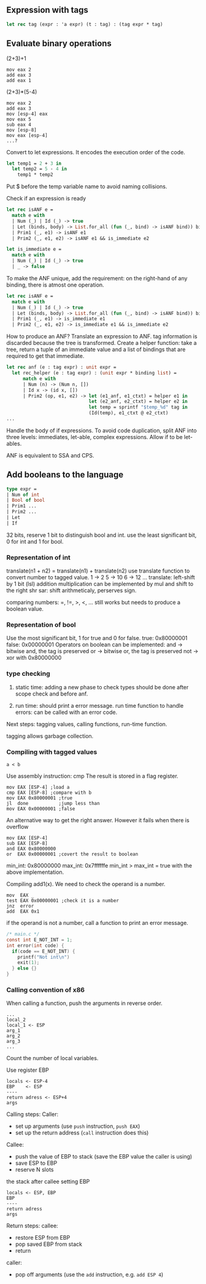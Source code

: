 ## Expression with tags
```ocaml
let rec tag (expr : 'a expr) (t : tag) : (tag expr * tag)
```

## Evaluate binary operations
(2+3)+1

```assembly
mov eax 2
add eax 3
add eax 1
```
(2+3)*(5-4)
```assembly
mov eax 2
add eax 3
mov [esp-4] eax
mov eax 5
sub eax 4
mov [esp-8]
mov eax [esp-4]
...?
```
Convert to let expressions.
It encodes the execution order of the code. 
```ocaml
let temp1 = 2 + 3 in
  let temp2 = 5 - 4 in
    temp1 * temp2
````
Put $ before the temp variable name to avoid naming collisions.

Check if an expression is ready
```ocaml
let rec isANF e = 
  match e with
  | Num (_) | Id (_) -> true
  | Let (binds, body) -> List.for_all (fun (_, bind) -> isANF bind)) binds && isANF body
  | Prim1 (_, e1) -> isANF e1
  | Prim2 (_, e1, e2) -> isANF e1 && is_immediate e2 

let is_immediate e = 
  match e with
  | Num (_) | Id (_) -> true
  | _ -> false

```
To make the ANF unique, add the requirement: on the right-hand of any binding, there is atmost one operation.
```ocaml
let rec isANF e = 
  match e with
  | Num (_) | Id (_) -> true
  | Let (binds, body) -> List.for_all (fun (_, bind) -> isANF bind)) binds && isANF body
  | Prim1 (_, e1) -> is_immediate e1
  | Prim2 (_, e1, e2) -> is_immediate e1 && is_immediate e2 
```
How to produce an ANF?
Translate an expression to ANF. tag information is discarded because the tree is transformed.
Create a helper function: take a tree, return a tuple of an immediate value and a list of bindings that are required to get that immediate.
```ocaml
let rec anf (e : tag expr) : unit expr = 
  let rec_helper (e : tag expr) : (unit expr * binding list) = 
      match e with
      | Num (n) -> (Num n, [])
      | Id x -> (id x, [])
      | Prim2 (op, e1, e2) -> let (e1_anf, e1_ctxt) = helper e1 in
                              let (e2_anf, e2_ctxt) = helper e2 in
                              let temp = sprintf "$temp_%d" tag in
                              (Id(temp), e1_ctxt @ e2_ctxt)
...                                                           
```
Handle the body of if expressions. To avoid code duplication, split ANF into three levels: 
immediates, let-able, complex expressions.
Allow if to be let-ables. 

ANF is equivalent to SSA and CPS. 

## Add booleans to the language

```ocaml
type expr = 
| Num of int
| Bool of bool
| Prim1 ...
| Prim2 ...
| Let 
| If 
```
32 bits, reserve 1 bit to distinguish bool and int. 
use the least significant bit, 0 for int and 1 for bool.

### Representation of int
translate(n1 + n2) = translate(n1) + translate(n2)
use translate function to convert number to tagged value.
1 -> 2
5 -> 10
6 -> 12
...
translate: left-shift by 1 bit (lsl)
addition
multiplication can be implemented by mul and shift to the right
shr
sar: shift arithmeticaly, perserves sign.

comparing numbers: =, !=, >, <, ... still works
but needs to produce a boolean value.


### Representation of bool
Use the most significant bit, 1 for true and 0 for false.
true: 0x80000001
false: 0x00000001
Operators on boolean can be implemented:
and -> bitwise and, the tag is preserved
or  -> bitwise or, the tag is preserved
not -> xor with 0x80000000

### type checking

1. static time: adding a new phase to check types
should be done after scope check and before anf.

2. run time: should print a error message.
run time function to handle errors: can be called with an error code. 

Next steps: 
tagging values, calling functions, run-time function.

tagging allows garbage collection.

### Compiling with tagged values

```
a < b
```
Use assembly instruction: cmp 
The result is stored in a flag register. 

```assembly
mov EAX [ESP-4] ;load a
cmp EAX [ESP-8] ;compare with b
mov EAX 0x80000001 ;true
jl  done           ;jump less than
mov EAX 0x00000001 ;false
```

An alternative way to get the right answer.
However it fails when there is overflow
```
mov EAX [ESP-4]
sub EAX [ESP-8]
and EAX 0x80000000
or  EAX 0x00000001 ;covert the result to boolean
```
min_int: 0x80000000
max_int: 0x7ffffffe
min_int > max_int = true with the above implementation.

Compiling add1(x). 
We need to check the operand is a number.
```assembly
mov  EAX _
test EAX 0x00000001 ;check it is a number
jnz  error
add  EAX 0x1
```
if the operand is not a number, call a function to print an error message.

```c
/* main.c */
const int E_NOT_INT = 1;
int error(int code) {
  if(code == E_NOT_INT) {
    printf("Not int\n")
    exit(1);
  } else {}
}
```

### Calling convention of x86
When calling a function, push the arguments in reverse order.
```
...
local_2
local_1 <- ESP
arg_1
arg_2
arg_3
...
```

Count the number of local variables.

Use register EBP
```
locals <- ESP-4
EBP    <- ESP
----
return adress <- ESP+4
args 
```
Calling steps:
Caller: 
- set up arguments (use `push` instruction, `push EAX`)
- set up the return address (`call` instruction does this)

Callee: 
- push the value of EBP to stack (save the EBP value the caller is using)
- save ESP to EBP
- reserve N slots

the stack after callee setting EBP
```
locals <- ESP, EBP
EBP    
----
return adress 
args 
```

Return steps:
callee:
- restore ESP from EBP
- pop saved EBP from stack
- return

caller:
- pop off arguments (use the `add` instruction, e.g. `add ESP 4`)

